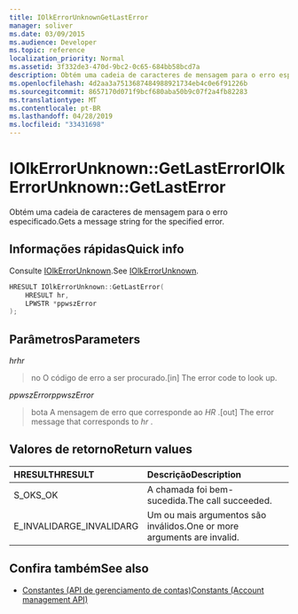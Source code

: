 ```yaml
---
title: IOlkErrorUnknownGetLastError
manager: soliver
ms.date: 03/09/2015
ms.audience: Developer
ms.topic: reference
localization_priority: Normal
ms.assetid: 3f332de3-470d-9bc2-0c65-684bb58bcd7a
description: Obtém uma cadeia de caracteres de mensagem para o erro especificado.
ms.openlocfilehash: 4d2aa3a7513687484988921734eb4c0e6f91226b
ms.sourcegitcommit: 8657170d071f9bcf680aba50b9c07f2a4fb82283
ms.translationtype: MT
ms.contentlocale: pt-BR
ms.lasthandoff: 04/28/2019
ms.locfileid: "33431698"
---
```

# <a name="iolkerrorunknowngetlasterror"></a><span data-ttu-id="d514f-103">IOlkErrorUnknown::GetLastError</span><span class="sxs-lookup"><span data-stu-id="d514f-103">IOlkErrorUnknown::GetLastError</span></span>

<span data-ttu-id="d514f-104">Obtém uma cadeia de caracteres de mensagem para o erro especificado.</span><span class="sxs-lookup"><span data-stu-id="d514f-104">Gets a message string for the specified error.</span></span> 
  
## <a name="quick-info"></a><span data-ttu-id="d514f-105">Informações rápidas</span><span class="sxs-lookup"><span data-stu-id="d514f-105">Quick info</span></span>

<span data-ttu-id="d514f-106">Consulte [IOlkErrorUnknown](iolkerrorunknown.md).</span><span class="sxs-lookup"><span data-stu-id="d514f-106">See [IOlkErrorUnknown](iolkerrorunknown.md).</span></span>
  
```cpp
HRESULT IOlkErrorUnknown::GetLastError(  
    HRESULT hr, 
    LPWSTR *ppwszError 
); 

```

## <a name="parameters"></a><span data-ttu-id="d514f-107">Parâmetros</span><span class="sxs-lookup"><span data-stu-id="d514f-107">Parameters</span></span>

<span data-ttu-id="d514f-108">_hr_</span><span class="sxs-lookup"><span data-stu-id="d514f-108">_hr_</span></span>
  
> <span data-ttu-id="d514f-109">no O código de erro a ser procurado.</span><span class="sxs-lookup"><span data-stu-id="d514f-109">[in] The error code to look up.</span></span>
    
<span data-ttu-id="d514f-110">_ppwszError_</span><span class="sxs-lookup"><span data-stu-id="d514f-110">_ppwszError_</span></span>
  
> <span data-ttu-id="d514f-111">bota A mensagem de erro que corresponde ao *HR* .</span><span class="sxs-lookup"><span data-stu-id="d514f-111">[out] The error message that corresponds to  *hr*  .</span></span> 
    
## <a name="return-values"></a><span data-ttu-id="d514f-112">Valores de retorno</span><span class="sxs-lookup"><span data-stu-id="d514f-112">Return values</span></span>

|<span data-ttu-id="d514f-113">**HRESULT**</span><span class="sxs-lookup"><span data-stu-id="d514f-113">**HRESULT**</span></span>|<span data-ttu-id="d514f-114">**Descrição**</span><span class="sxs-lookup"><span data-stu-id="d514f-114">**Description**</span></span>|
|:-----|:-----|
|<span data-ttu-id="d514f-115">S_OK</span><span class="sxs-lookup"><span data-stu-id="d514f-115">S_OK</span></span>  <br/> |<span data-ttu-id="d514f-116">A chamada foi bem-sucedida.</span><span class="sxs-lookup"><span data-stu-id="d514f-116">The call succeeded.</span></span>  <br/> |
|<span data-ttu-id="d514f-117">E_INVALIDARG</span><span class="sxs-lookup"><span data-stu-id="d514f-117">E_INVALIDARG</span></span>  <br/> |<span data-ttu-id="d514f-118">Um ou mais argumentos são inválidos.</span><span class="sxs-lookup"><span data-stu-id="d514f-118">One or more arguments are invalid.</span></span>  <br/> |
   
## <a name="see-also"></a><span data-ttu-id="d514f-119">Confira também</span><span class="sxs-lookup"><span data-stu-id="d514f-119">See also</span></span>

- [<span data-ttu-id="d514f-120">Constantes (API de gerenciamento de contas)</span><span class="sxs-lookup"><span data-stu-id="d514f-120">Constants (Account management API)</span></span>](constants-account-management-api.md)

